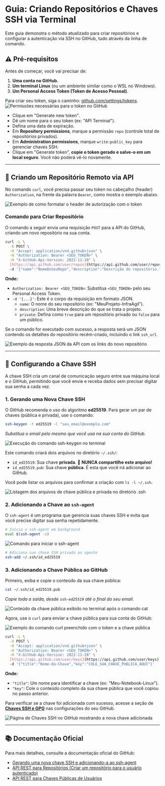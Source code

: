 # Guia: Criando Repositórios e Chaves SSH via Terminal

Este guia demonstra o método atualizado para criar repositórios e configurar a autenticação via SSH no GitHub, tudo através da linha de comando.

## ⚠️ Pré-requisitos

Antes de começar, você vai precisar de:

1.  **Uma conta no GitHub.**
2.  **Um terminal Linux** (ou um ambiente similar como o WSL no Windows).
3.  **Um Personal Access Token (Token de Acesso Pessoal)**.

Para criar seu token, siga o caminho: [github.com/settings/tokens](https://github.com/settings/tokens).
![Permissões necessárias para o token no GitHub](https://media.licdn.com/dms/image/v2/D4D12AQFTjt04O2kFVQ/article-inline_image-shrink_400_744/B4DZatAdKYHsAY-/0/1746659300378?e=1755129600&v=beta&t=sth7ctlaAL5L3aDtrHDfJY57LhskS4Ao3_U-VTFBELU)

* Clique em "Generate new token".
* Dê um nome para o seu token (ex: "API Terminal").
* Defina uma data de expiração.
* Em **Repository permissions**, marque a permissão `repo` (controle total de repositórios privados).
* Em **Administration permissions**, marque `write:public_key` para gerenciar chaves SSH.
* Clique em "Generate token", **copie o token gerado e salve-o em um local seguro**. Você não poderá vê-lo novamente.

---

## 🚀 Criando um Repositório Remoto via API

No comando `curl`, você precisa passar seu token no cabeçalho (header) `Authorization`, na frente da palavra `Bearer`, como mostra o exemplo abaixo.

![Exemplo de como formatar o header de autorização com o token](https://media.licdn.com/dms/image/v2/D4D12AQEIOxdVgHzFHQ/article-inline_image-shrink_400_744/B4DZatCSaRHQAk-/0/1746659780641?e=1755129600&v=beta&t=TjJM1TCwQ3C4pN3XbkLL8nd_9kuP52vuAOXz15ap644)


### Comando para Criar Repositório

O comando a seguir envia uma requisição `POST` para a API do GitHub, criando um novo repositório na sua conta.

```bash
curl -L \
  -X POST \
  -H "Accept: application/vnd.github+json" \
  -H "Authorization: Bearer <SEU_TOKEN>" \
  -H "X-GitHub-Api-Version: 2022-11-28" \
  [https://api.github.com/user/repos](https://api.github.com/user/repos) \
  -d '{"name":"NomeDoSeuRepo","description":"Descrição do repositório.","private":false}'
```

**Onde:**
* `Authorization: Bearer <SEU_TOKEN>`: Substitua `<SEU_TOKEN>` pelo seu Personal Access Token.
* `-d '{...}'`: Este é o corpo da requisição em formato JSON.
    * `name`: O nome do seu repositório (ex: "MeuProjeto-InfraAgil").
    * `description`: Uma breve descrição do que se trata o projeto.
    * `private`: Defina como `true` para um repositório privado ou `false` para um público.

Se o comando for executado com sucesso, a resposta será um JSON contendo os detalhes do repositório recém-criado, incluindo o link `ssh_url`.

![Exemplo da resposta JSON da API com os links do novo repositório](https://media.licdn.com/dms/image/v2/D4D12AQGm3kaXFKTslQ/article-inline_image-shrink_1000_1488/B4DZatCsglHwAQ-/0/1746659887780?e=1755129600&v=beta&t=5ofPoXFUqlhc017HutzIe8tqfM6unWw6cLgA78wQslg)


---

## 🔑 Configurando a Chave SSH

A chave SSH cria um canal de comunicação seguro entre sua máquina local e o GitHub, permitindo que você envie e receba dados sem precisar digitar sua senha a cada vez.

### 1. Gerando uma Nova Chave SSH

O GitHub recomenda o uso do algoritmo **ed25519**. Para gerar um par de chaves (pública e privada), use o comando:

```bash
ssh-keygen -t ed25519 -C "seu_email@exemplo.com"
```
*Substitua o email pelo mesmo que você usa na sua conta do GitHub.*

![Execução do comando ssh-keygen no terminal](https://media.licdn.com/dms/image/v2/D4D12AQG_M0UVbC_QKw/article-inline_image-shrink_1000_1488/B4DZax5D.tGwAQ-/0/1746741248491?e=1755129600&v=beta&t=rIfh_ojRsMO393EfcF_tATEDUzAUbE43cyEh2wR_19Q)

Este comando criará dois arquivos no diretório `~/.ssh/`:
* `id_ed25519`: Sua chave **privada**. 🤫 **NUNCA compartilhe este arquivo!**
* `id_ed25519.pub`: Sua chave **pública**. É esta que você irá adicionar ao GitHub.

Você pode listar os arquivos para confirmar a criação com `ls -l ~/.ssh`.

![Listagem dos arquivos de chave pública e privada no diretório .ssh](https://media.licdn.com/dms/image/v2/D4D12AQFXSD574DD4Yw/article-inline_image-shrink_1500_2232/B4DZax5067HAAc-/0/1746741448815?e=1755129600&v=beta&t=9jrGahpZkR-OCxaAzS-RfLW6TZklgtVZB6cskaGAZgU)


### 2. Adicionando a Chave ao `ssh-agent`

O `ssh-agent` é um programa que gerencia suas chaves SSH e evita que você precise digitar sua senha repetidamente.

```bash
# Inicia o ssh-agent em background
eval $(ssh-agent -s)
```

![Comando para iniciar o ssh-agent](https://media.licdn.com/dms/image/v2/D4D12AQEtElJzxchsXg/article-inline_image-shrink_400_744/B4DZax7zvIHEAc-/0/1746741968213?e=1755129600&v=beta&t=vUvLojrcbgBWUVEWSKDG3xOoUc2RGktO2bBcgdGCGMo)

```bash
# Adiciona sua chave SSH privada ao agente
ssh-add ~/.ssh/id_ed25519
```

### 3. Adicionando a Chave Pública ao GitHub

Primeiro, exiba e copie o conteúdo da sua chave pública:

```bash
cat ~/.ssh/id_ed25519.pub
```
*Copie toda a saída, desde `ssh-ed25519` até o final do seu email.*

![Conteúdo da chave pública exibido no terminal após o comando cat](https://media.licdn.com/dms/image/v2/D4D12AQF0j2TxNP7k4Q/article-inline_image-shrink_1000_1488/B4DZayApgzHsAQ-/0/1746743237102?e=1755129600&v=beta&t=9T_adrgwbD80UGDizixXFSCzYlSuB-j6nhehmMfg6LA)

Agora, use o `curl` para enviar a chave pública para sua conta do GitHub:

![Exemplo do comando curl preenchido com o token e a chave pública](https://media.licdn.com/dms/image/v2/D4D12AQEGXs51BBmiEA/article-inline_image-shrink_1500_2232/B4DZayEWBsGwAY-/0/1746744205931?e=1755129600&v=beta&t=QKKXBhQc3r-n651qTIycCUsaZGwpil6qzXLB9lwroOY)

```bash
curl -L \
  -X POST \
  -H "Accept: application/vnd.github+json" \
  -H "Authorization: Bearer <SEU_TOKEN>" \
  -H "X-GitHub-Api-Version: 2022-11-28" \
  [https://api.github.com/user/keys](https://api.github.com/user/keys) \
  -d '{"title":"Nome-da-Chave","key":"COLE_SUA_CHAVE_PUBLICA_AQUI"}'
```

**Onde:**
* `"title"`: Um nome para identificar a chave (ex: "Meu-Notebook-Linux").
* `"key"`: Cole o conteúdo completo da sua chave pública que você copiou no passo anterior.

Para verificar se a chave foi adicionada com sucesso, acesse a seção de **[Chaves SSH e GPG](https://github.com/settings/keys)** nas configurações do seu GitHub.

![Página de Chaves SSH no GitHub mostrando a nova chave adicionada](https://media.licdn.com/dms/image/v2/D4D12AQESRqV6gSxJcg/article-inline_image-shrink_1000_1488/B4DZayGOGvGwAU-/0/1746744697801?e=1755129600&v=beta&t=tvH_E5pHEi_D3VhcwwYvNk1q4Aps6SXR5vBG2bNKmgQ)

---

## 📚 Documentação Oficial

Para mais detalhes, consulte a documentação oficial do GitHub:

* [Gerando uma nova chave SSH e adicionando-a ao ssh-agent](https://docs.github.com/pt/authentication/connecting-to-github-with-ssh/generating-a-new-ssh-key-and-adding-it-to-the-ssh-agent)
* [API REST para Repositórios (Criar um repositório para o usuário autenticado)](https://docs.github.com/pt/rest/repos/repos?apiVersion=2022-11-28#create-a-repository-for-the-authenticated-user)
* [API REST para Chaves Públicas de Usuários](https://docs.github.com/pt/rest/users/keys?apiVersion=2022-11-28)
